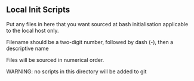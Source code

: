 Local Init Scripts
------------------

Put any files in here that you want sourced at bash initialisation
applicable to the local host only.

Filename should be a two-digit number, followed by dash (-), then
a descriptive name

Files will be sourced in numerical order.

WARNING: no scripts in this directory will be added to git
